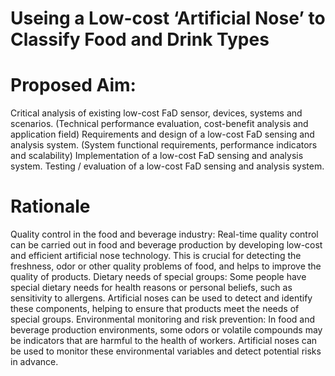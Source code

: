 # Useing a Low-cost ‘Artificial Nose’ to Classify Food and Drink Types
# Proposed Aim:
Critical analysis of existing low-cost FaD sensor, devices, systems and scenarios.
(Technical performance evaluation, cost-benefit analysis and application field)
Requirements and design of a low-cost FaD sensing and analysis system.
(System functional requirements, performance indicators and scalability)
Implementation of a low-cost FaD sensing and analysis system.
Testing / evaluation of a low-cost FaD sensing and analysis system. 
# Rationale
Quality control in the food and beverage industry: Real-time quality control can be carried out in food and beverage production by developing low-cost and efficient artificial nose technology. This is crucial for detecting the freshness, odor or other quality problems of food, and helps to improve the quality of products.
Dietary needs of special groups: Some people have special dietary needs for health reasons or personal beliefs, such as sensitivity to allergens. Artificial noses can be used to detect and identify these components, helping to ensure that products meet the needs of special groups.
Environmental monitoring and risk prevention: In food and beverage production environments, some odors or volatile compounds may be indicators that are harmful to the health of workers. Artificial noses can be used to monitor these environmental variables and detect potential risks in advance.
